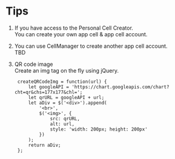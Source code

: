 # Tips  
1. If you have access to the Personal Cell Creator.  
You can create your own app cell & app cell account.
1. You can use CellManager to create another app cell account.  
TBD  
1. QR code image  
Create an img tag on the fly using jQuery.  

        createQRCodeImg = function(url) {
            let googleAPI = 'https://chart.googleapis.com/chart?cht=qr&chs=177x177&chl=';
            let qrURL = googleAPI + url;
            let aDiv = $('<div>').append(
                '<br>',
                $('<img>', {
                    src: qrURL,
                    alt: url,
                    style: 'width: 200px; height: 200px'
                })
            );
            return aDiv;
        };
